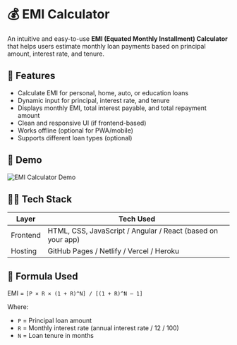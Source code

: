 # 💰 EMI Calculator

An intuitive and easy-to-use **EMI (Equated Monthly Installment) Calculator** that helps users estimate monthly loan payments based on principal amount, interest rate, and tenure.

## 🚀 Features

- Calculate EMI for personal, home, auto, or education loans
- Dynamic input for principal, interest rate, and tenure
- Displays monthly EMI, total interest payable, and total repayment amount
- Clean and responsive UI (if frontend-based)
- Works offline (optional for PWA/mobile)
- Supports different loan types (optional)

## 📸 Demo

![EMI Calculator Demo](demo/demo.gif)  



## 🧑‍💻 Tech Stack

| Layer     | Tech Used                |
|-----------|--------------------------|
| Frontend  | HTML, CSS, JavaScript / Angular / React (based on your app) |
| Hosting   | GitHub Pages / Netlify / Vercel / Heroku |

## 🧮 Formula Used

EMI = `[P × R × (1 + R)^N] / [(1 + R)^N – 1]`

Where:
- `P` = Principal loan amount  
- `R` = Monthly interest rate (annual interest rate / 12 / 100)  
- `N` = Loan tenure in months

